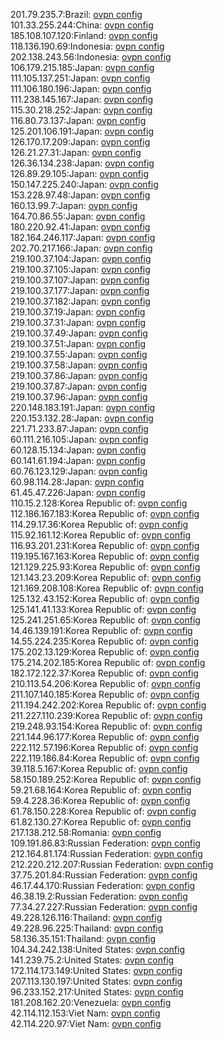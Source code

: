 201.79.235.7:Brazil: [ovpn config](vpn/201_79_235_7.ovpn)  
101.33.255.244:China: [ovpn config](vpn/101_33_255_244.ovpn)  
185.108.107.120:Finland: [ovpn config](vpn/185_108_107_120.ovpn)  
118.136.190.69:Indonesia: [ovpn config](vpn/118_136_190_69.ovpn)  
202.138.243.56:Indonesia: [ovpn config](vpn/202_138_243_56.ovpn)  
106.179.215.185:Japan: [ovpn config](vpn/106_179_215_185.ovpn)  
111.105.137.251:Japan: [ovpn config](vpn/111_105_137_251.ovpn)  
111.106.180.196:Japan: [ovpn config](vpn/111_106_180_196.ovpn)  
111.238.145.167:Japan: [ovpn config](vpn/111_238_145_167.ovpn)  
115.30.218.252:Japan: [ovpn config](vpn/115_30_218_252.ovpn)  
116.80.73.137:Japan: [ovpn config](vpn/116_80_73_137.ovpn)  
125.201.106.191:Japan: [ovpn config](vpn/125_201_106_191.ovpn)  
126.170.17.209:Japan: [ovpn config](vpn/126_170_17_209.ovpn)  
126.21.27.31:Japan: [ovpn config](vpn/126_21_27_31.ovpn)  
126.36.134.238:Japan: [ovpn config](vpn/126_36_134_238.ovpn)  
126.89.29.105:Japan: [ovpn config](vpn/126_89_29_105.ovpn)  
150.147.225.240:Japan: [ovpn config](vpn/150_147_225_240.ovpn)  
153.228.97.48:Japan: [ovpn config](vpn/153_228_97_48.ovpn)  
160.13.99.7:Japan: [ovpn config](vpn/160_13_99_7.ovpn)  
164.70.86.55:Japan: [ovpn config](vpn/164_70_86_55.ovpn)  
180.220.92.41:Japan: [ovpn config](vpn/180_220_92_41.ovpn)  
182.164.246.117:Japan: [ovpn config](vpn/182_164_246_117.ovpn)  
202.70.217.166:Japan: [ovpn config](vpn/202_70_217_166.ovpn)  
219.100.37.104:Japan: [ovpn config](vpn/219_100_37_104.ovpn)  
219.100.37.105:Japan: [ovpn config](vpn/219_100_37_105.ovpn)  
219.100.37.107:Japan: [ovpn config](vpn/219_100_37_107.ovpn)  
219.100.37.177:Japan: [ovpn config](vpn/219_100_37_177.ovpn)  
219.100.37.182:Japan: [ovpn config](vpn/219_100_37_182.ovpn)  
219.100.37.19:Japan: [ovpn config](vpn/219_100_37_19.ovpn)  
219.100.37.31:Japan: [ovpn config](vpn/219_100_37_31.ovpn)  
219.100.37.49:Japan: [ovpn config](vpn/219_100_37_49.ovpn)  
219.100.37.51:Japan: [ovpn config](vpn/219_100_37_51.ovpn)  
219.100.37.55:Japan: [ovpn config](vpn/219_100_37_55.ovpn)  
219.100.37.58:Japan: [ovpn config](vpn/219_100_37_58.ovpn)  
219.100.37.86:Japan: [ovpn config](vpn/219_100_37_86.ovpn)  
219.100.37.87:Japan: [ovpn config](vpn/219_100_37_87.ovpn)  
219.100.37.96:Japan: [ovpn config](vpn/219_100_37_96.ovpn)  
220.148.183.191:Japan: [ovpn config](vpn/220_148_183_191.ovpn)  
220.153.132.28:Japan: [ovpn config](vpn/220_153_132_28.ovpn)  
221.71.233.87:Japan: [ovpn config](vpn/221_71_233_87.ovpn)  
60.111.216.105:Japan: [ovpn config](vpn/60_111_216_105.ovpn)  
60.128.15.134:Japan: [ovpn config](vpn/60_128_15_134.ovpn)  
60.141.61.194:Japan: [ovpn config](vpn/60_141_61_194.ovpn)  
60.76.123.129:Japan: [ovpn config](vpn/60_76_123_129.ovpn)  
60.98.114.28:Japan: [ovpn config](vpn/60_98_114_28.ovpn)  
61.45.47.226:Japan: [ovpn config](vpn/61_45_47_226.ovpn)  
110.15.2.128:Korea Republic of: [ovpn config](vpn/110_15_2_128.ovpn)  
112.186.167.183:Korea Republic of: [ovpn config](vpn/112_186_167_183.ovpn)  
114.29.17.36:Korea Republic of: [ovpn config](vpn/114_29_17_36.ovpn)  
115.92.161.12:Korea Republic of: [ovpn config](vpn/115_92_161_12.ovpn)  
116.93.201.231:Korea Republic of: [ovpn config](vpn/116_93_201_231.ovpn)  
119.195.167.163:Korea Republic of: [ovpn config](vpn/119_195_167_163.ovpn)  
121.129.225.93:Korea Republic of: [ovpn config](vpn/121_129_225_93.ovpn)  
121.143.23.209:Korea Republic of: [ovpn config](vpn/121_143_23_209.ovpn)  
121.169.208.108:Korea Republic of: [ovpn config](vpn/121_169_208_108.ovpn)  
125.132.43.152:Korea Republic of: [ovpn config](vpn/125_132_43_152.ovpn)  
125.141.41.133:Korea Republic of: [ovpn config](vpn/125_141_41_133.ovpn)  
125.241.251.65:Korea Republic of: [ovpn config](vpn/125_241_251_65.ovpn)  
14.46.139.191:Korea Republic of: [ovpn config](vpn/14_46_139_191.ovpn)  
14.55.224.235:Korea Republic of: [ovpn config](vpn/14_55_224_235.ovpn)  
175.202.13.129:Korea Republic of: [ovpn config](vpn/175_202_13_129.ovpn)  
175.214.202.185:Korea Republic of: [ovpn config](vpn/175_214_202_185.ovpn)  
182.172.122.37:Korea Republic of: [ovpn config](vpn/182_172_122_37.ovpn)  
210.113.54.206:Korea Republic of: [ovpn config](vpn/210_113_54_206.ovpn)  
211.107.140.185:Korea Republic of: [ovpn config](vpn/211_107_140_185.ovpn)  
211.194.242.202:Korea Republic of: [ovpn config](vpn/211_194_242_202.ovpn)  
211.227.110.239:Korea Republic of: [ovpn config](vpn/211_227_110_239.ovpn)  
219.248.93.154:Korea Republic of: [ovpn config](vpn/219_248_93_154.ovpn)  
221.144.96.177:Korea Republic of: [ovpn config](vpn/221_144_96_177.ovpn)  
222.112.57.196:Korea Republic of: [ovpn config](vpn/222_112_57_196.ovpn)  
222.119.186.84:Korea Republic of: [ovpn config](vpn/222_119_186_84.ovpn)  
39.118.5.167:Korea Republic of: [ovpn config](vpn/39_118_5_167.ovpn)  
58.150.189.252:Korea Republic of: [ovpn config](vpn/58_150_189_252.ovpn)  
59.21.68.164:Korea Republic of: [ovpn config](vpn/59_21_68_164.ovpn)  
59.4.228.36:Korea Republic of: [ovpn config](vpn/59_4_228_36.ovpn)  
61.78.150.228:Korea Republic of: [ovpn config](vpn/61_78_150_228.ovpn)  
61.82.130.27:Korea Republic of: [ovpn config](vpn/61_82_130_27.ovpn)  
217.138.212.58:Romania: [ovpn config](vpn/217_138_212_58.ovpn)  
109.191.86.83:Russian Federation: [ovpn config](vpn/109_191_86_83.ovpn)  
212.164.81.174:Russian Federation: [ovpn config](vpn/212_164_81_174.ovpn)  
212.220.212.207:Russian Federation: [ovpn config](vpn/212_220_212_207.ovpn)  
37.75.201.84:Russian Federation: [ovpn config](vpn/37_75_201_84.ovpn)  
46.17.44.170:Russian Federation: [ovpn config](vpn/46_17_44_170.ovpn)  
46.38.19.2:Russian Federation: [ovpn config](vpn/46_38_19_2.ovpn)  
77.34.27.227:Russian Federation: [ovpn config](vpn/77_34_27_227.ovpn)  
49.228.126.116:Thailand: [ovpn config](vpn/49_228_126_116.ovpn)  
49.228.96.225:Thailand: [ovpn config](vpn/49_228_96_225.ovpn)  
58.136.35.151:Thailand: [ovpn config](vpn/58_136_35_151.ovpn)  
104.34.242.138:United States: [ovpn config](vpn/104_34_242_138.ovpn)  
141.239.75.2:United States: [ovpn config](vpn/141_239_75_2.ovpn)  
172.114.173.149:United States: [ovpn config](vpn/172_114_173_149.ovpn)  
207.113.130.197:United States: [ovpn config](vpn/207_113_130_197.ovpn)  
96.233.152.217:United States: [ovpn config](vpn/96_233_152_217.ovpn)  
181.208.162.20:Venezuela: [ovpn config](vpn/181_208_162_20.ovpn)  
42.114.112.153:Viet Nam: [ovpn config](vpn/42_114_112_153.ovpn)  
42.114.220.97:Viet Nam: [ovpn config](vpn/42_114_220_97.ovpn)  
